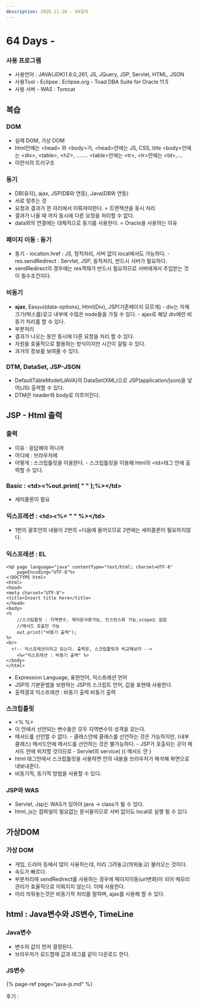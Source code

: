 ```yaml
---
description: 2020.11.16 - 64일차
---
```


# 64 Days -

### 사용 프로그램

* 사용언어 : JAVA\(JDK\)1.8.0\_261, JS, JQuery, JSP, Servlet, HTML, JSON
* 사용Tool  - Eclipse : Eclipse.org - Toad DBA Suite for Oracle 11.5
* 사용 서버 - WAS : Tomcat

## 복습

### DOM

* 실제 DOM, 가상 DOM
* html안에는 &lt;head&gt; 와 &lt;body&gt;가, &lt;head&gt;안에는 JS, CSS, title &lt;body&gt;안에는 &lt;div&gt;, &lt;table&gt;, &lt;h2&gt;, ........ &lt;table&gt;안에는 &lt;tr&gt;, &lt;tr&gt;안에는 &lt;td&gt;,....
* 이런식의 트리구조

### 동기

* DB\(유지\), ajax, JSP\(DB와 연동\), Java\(DB와 연동\)
* 서로 맞추는 것
* 요청과 결과가 한 자리에서 이뤄져야한다. = 트랜잭션을 동시 처리
* 결과가 나올 때 까지 동시에 다른 요청을 처리할 수 없다.
* data와의 연결에는 대체적으로 동기를 사용한다. = Oracle을 사용하는 이유

### 페이지 이동 : 동기

* 동기 - location.href : JS, 정적처리, 서버 없이 local에서도 가능하다. - res.sendRedirect : Servlet, JSP, 동적처리, 반드시 서버가 필요하다.
* sendRedirect의 경우에는 res객체가 반드시 필요하므로 서버에게서 주입받는 것이 필수조건이다. 

### 비동기

* **ajax**, Easyui\(data-options\), Html\(Div\), JSP\(기존페이지 모르게\) - div는 자체 크기\(박스를\)갖고 내부에 수많은 node들을 가질 수 있다. - ajax로 해당 div에만 비동기 처리를 할 수 있다.
* 부분처리
* 결과가 나오는 동안 동시에 다른 요청을 처리 할 수 있다.
* 자원을 효율적으로 활용하는 방식이지만 시간이 걸릴 수 있다.
* 과거의 정보를 보여줄 수 있다.

### DTM, DataSet, JSP-JSON

* DefaultTableModel\(JAVA\)의 DataSet\(XML\)으로 JSP\(application/json\)을 넣어\(JS\) 출력할 수 있다.
* DTM은 header와 body로 이루어진다.

## JSP - Html 출력

### 출력

* 이유 : 응답해야 하니까
* 어디에 : 브라우저에
* 어떻게 : 스크립틀릿을 이용한다. - 스크립틀릿을 이용해 html의 &lt;td&gt;태그 안에 출력할 수 있다.

### Basic : &lt;td&gt;&lt;%out.print\( " " \);%&gt;&lt;/td&gt;

* 세미콜론이 필요

### 익스프레션 : &lt;td&gt;&lt;%= " " %&gt;&lt;/td&gt;

* 1번의 괄호안의 내용이 2번의 =다음에 들어오므로 2번에는 세미콜론이 필요하지않다.

### 익스프레션 : EL

```markup
<%@ page language="java" contentType="text/html; charset=UTF-8"
    pageEncoding="UTF-8"%>
<!DOCTYPE html>
<html>
<head>
<meta charset="UTF-8">
<title>Insert title here</title>
</head>
<body>
<%
	//스크립틀릿 : 지역변수, 제어문사용가능, 인스턴스화 가능,scope는 없음
	//메서드 호출만 가능
	out.print("비동기 출력");
%>
<br>
  <!-- 익스프레션이라고 읽는다. 출력문, 스크립틀릿과 비교해보자 -->
	<%="익스프레션 : 비동기 출력" %>
</body>
</html>
```

* Expression Language, 표현언어, 익스프레션 언어
* JSP의 기본문법을 보완하는 JSP의 스크립트 언어, 값을 표현때 사용한다.
* 출력결과  익스프레션 : 비동기 출력 비동기 출력

### 스크립틀릿

* &lt;% %&gt;
* 이 안에서 선언되는 변수들은 모두 지역변수의 성격을 갖는다.
* 메서드를 선언할 수 없다. - 클래스안에 클래스를 선언하는 것은 가능하지만, \(내부클래스\) 메서드안에 메서드를 선언하는 것은 불가능하다.  - JSP가 호출되는 곳이 메서드 안에 위치할 것이므로 - Servlet의 service\( \){ 메서드 안 } 
* html 태그안에서 스크립틀릿을 사용하면 안의 내용을 브라우저가 해석해 화면으로 내보내준다.
* 비동기적, 동기적 방법을 사용할 수 있다.

### JSP와 WAS

* Servlet, Jsp는 WAS가 있어야 java -&gt; class가 될 수 있다.
* html, js는 컴파일이 필요없는 문서들이므로 서버 없이도 local로 실행 될 수 있다.

## 가상DOM

### 가상 DOM 

* 게임, 드라마 등에서 많이 사용하는데, 미리 그려놓고\(띄워놓고\) 불러오는 것이다.
* 속도가 빠르다.
* 부분처리에 sendRedirect를 사용하는 경우에 페이지이동\(url변화\)이 되어 메모리 관리가 효율적으로 이뤄지지 않는다. 이때 사용한다.
* 미리 띄워놓는것은 비동기적 처리를 말하며, ajax를 사용해 할 수 있다.

## html : Java변수와 JS변수, TimeLine

### Java변수

* 변수의 값이 먼저 결정된다.
* 브라우저가 로드할때 값과 태그를 같이 다운로드 한다.

### JS변수

{% page-ref page="java-js.md" %}

후기 : 

